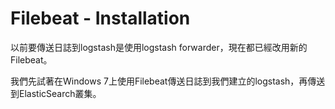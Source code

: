 # Filebeat - Installation

以前要傳送日誌到logstash是使用logstash forwarder，現在都已經改用新的Filebeat。

我們先試著在Windows 7上使用Filebeat傳送日誌到我們建立的logstash，再傳送到ElasticSearch叢集。
